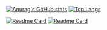 [![Anurag's GitHub stats](https://github-readme-stats.vercel.app/api?username=CC11001100&show_icons=true&theme=radical)](https://github.com/CC11001100)  [![Top Langs](https://github-readme-stats.vercel.app/api/top-langs/?username=CC11001100)](https://github.com/CC11001100)


[![Readme Card](https://github-readme-stats.vercel.app/api/pin/?username=CC11001100&repo=ast-hook-for-js-RE&show_owner=true)](https://github.com/CC11001100/ast-hook-for-js-RE)
[![Readme Card](https://github-readme-stats.vercel.app/api/pin/?username=CC11001100&repo=crawler-js-hook-framework-public&show_owner=true)](https://github.com/CC11001100/crawler-js-hook-framework-public)





